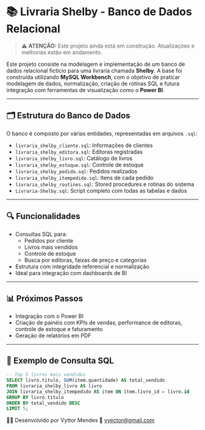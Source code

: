 # 📚 Livraria Shelby - Banco de Dados Relacional

> ⚠️ **ATENÇÃO:** Este projeto ainda está em construção. Atualizações e melhorias estão em andamento.

Este projeto consiste na modelagem e implementação de um banco de dados relacional fictício para uma livraria chamada **Shelby**. A base foi construída utilizando **MySQL Workbench**, com o objetivo de praticar modelagem de dados, normalização, criação de rotinas SQL e futura integração com ferramentas de visualização como o **Power BI**.

---

## 🗂️ Estrutura do Banco de Dados

O banco é composto por várias entidades, representadas em arquivos `.sql`:

- `livraria_shelby_cliente.sql`: Informações de clientes  
- `livraria_shelby_editora.sql`: Editoras registradas  
- `livraria_shelby_livro.sql`: Catálogo de livros  
- `livraria_shelby_estoque.sql`: Controle de estoque  
- `livraria_shelby_pedido.sql`: Pedidos realizados  
- `livraria_shelby_itempedido.sql`: Itens de cada pedido  
- `livraria_shelby_routines.sql`: Stored procedures e rotinas do sistema  
- `Livraria-Shelby.sql`: Script completo com todas as tabelas e dados  

---

## 🔍 Funcionalidades

- Consultas SQL para:
  - Pedidos por cliente
  - Livros mais vendidos
  - Controle de estoque
  - Busca por editoras, faixas de preço e categorias
- Estrutura com integridade referencial e normalização
- Ideal para integração com dashboards de BI

---

## 📊 Próximos Passos

- Integração com o Power BI
- Criação de painéis com KPIs de vendas, performance de editoras, controle de estoque e faturamento
- Geração de relatórios em PDF

---

## 🧪 Exemplo de Consulta SQL

```sql
-- Top 5 livros mais vendidos
SELECT livro.titulo, SUM(item.quantidade) AS total_vendido
FROM livraria_shelby_livro AS livro
JOIN livraria_shelby_itempedido AS item ON item.livro_id = livro.id
GROUP BY livro.titulo
ORDER BY total_vendido DESC
LIMIT 5;

```

👨‍💻 Desenvolvido por
Vyttor Mendes
📧 vyector@gmail.com
